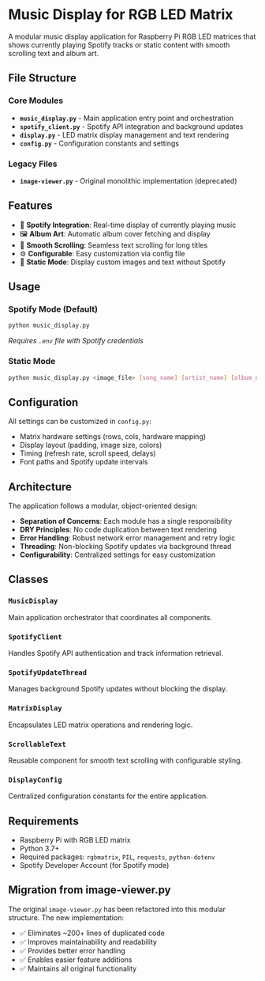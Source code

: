 # Music Display for RGB LED Matrix

A modular music display application for Raspberry Pi RGB LED matrices that shows currently playing Spotify tracks or static content with smooth scrolling text and album art.

## File Structure

### Core Modules

- **`music_display.py`** - Main application entry point and orchestration
- **`spotify_client.py`** - Spotify API integration and background updates  
- **`display.py`** - LED matrix display management and text rendering
- **`config.py`** - Configuration constants and settings

### Legacy Files

- **`image-viewer.py`** - Original monolithic implementation (deprecated)

## Features

- 🎵 **Spotify Integration**: Real-time display of currently playing music
- 🖼️ **Album Art**: Automatic album cover fetching and display
- 📜 **Smooth Scrolling**: Seamless text scrolling for long titles
- ⚙️ **Configurable**: Easy customization via config file
- 🎯 **Static Mode**: Display custom images and text without Spotify

## Usage

### Spotify Mode (Default)
```bash
python music_display.py
```
*Requires `.env` file with Spotify credentials*

### Static Mode
```bash
python music_display.py <image_file> [song_name] [artist_name] [album_name]
```

## Configuration

All settings can be customized in `config.py`:

- Matrix hardware settings (rows, cols, hardware mapping)
- Display layout (padding, image size, colors)
- Timing (refresh rate, scroll speed, delays)
- Font paths and Spotify update intervals

## Architecture

The application follows a modular, object-oriented design:

- **Separation of Concerns**: Each module has a single responsibility
- **DRY Principles**: No code duplication between text rendering
- **Error Handling**: Robust network error management and retry logic
- **Threading**: Non-blocking Spotify updates via background thread
- **Configurability**: Centralized settings for easy customization

## Classes

### `MusicDisplay`
Main application orchestrator that coordinates all components.

### `SpotifyClient` 
Handles Spotify API authentication and track information retrieval.

### `SpotifyUpdateThread`
Manages background Spotify updates without blocking the display.

### `MatrixDisplay`
Encapsulates LED matrix operations and rendering logic.

### `ScrollableText`
Reusable component for smooth text scrolling with configurable styling.

### `DisplayConfig`
Centralized configuration constants for the entire application.

## Requirements

- Raspberry Pi with RGB LED matrix
- Python 3.7+
- Required packages: `rgbmatrix`, `PIL`, `requests`, `python-dotenv`
- Spotify Developer Account (for Spotify mode)

## Migration from image-viewer.py

The original `image-viewer.py` has been refactored into this modular structure. The new implementation:

- ✅ Eliminates ~200+ lines of duplicated code
- ✅ Improves maintainability and readability  
- ✅ Provides better error handling
- ✅ Enables easier feature additions
- ✅ Maintains all original functionality